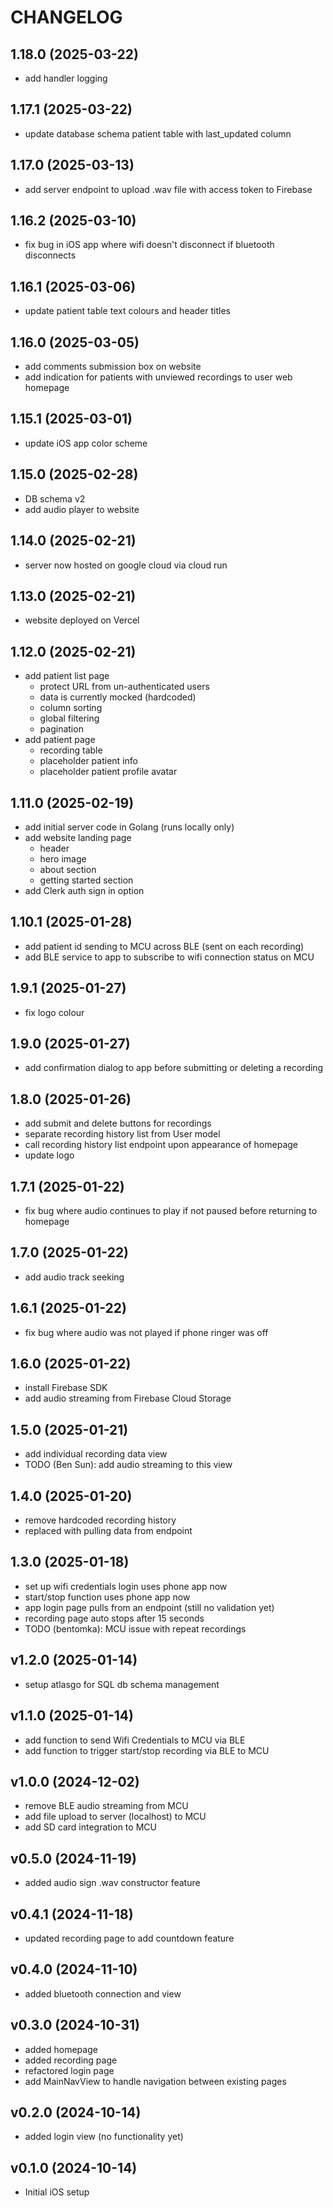 # CHANGELOG

## 1.18.0 (2025-03-22)
- add handler logging 

## 1.17.1 (2025-03-22)
- update database schema patient table with last_updated column

## 1.17.0 (2025-03-13)
- add server endpoint to upload .wav file with access token to Firebase 

## 1.16.2 (2025-03-10)
- fix bug in iOS app where wifi doesn't disconnect if bluetooth disconnects

## 1.16.1 (2025-03-06)
- update patient table text colours and header titles

## 1.16.0 (2025-03-05)
- add comments submission box on website
- add indication for patients with unviewed recordings to user web homepage

## 1.15.1 (2025-03-01)
- update iOS app color scheme

## 1.15.0 (2025-02-28)
- DB schema v2
- add audio player to website

## 1.14.0 (2025-02-21)
- server now hosted on google cloud via cloud run 

## 1.13.0 (2025-02-21)
- website deployed on Vercel

## 1.12.0 (2025-02-21)
- add patient list page
  - protect URL from un-authenticated users
  - data is currently mocked (hardcoded)
  - column sorting
  - global filtering
  - pagination
- add patient page
  - recording table
  - placeholder patient info
  - placeholder patient profile avatar

## 1.11.0 (2025-02-19)
- add initial server code in Golang (runs locally only)
- add website landing page
  - header
  - hero image
  - about section
  - getting started section
- add Clerk auth sign in option

## 1.10.1 (2025-01-28)
- add patient id sending to MCU across BLE (sent on each recording)
- add BLE service to app to subscribe to wifi connection status on MCU

## 1.9.1 (2025-01-27)
- fix logo colour

## 1.9.0 (2025-01-27)
- add confirmation dialog to app before submitting or deleting a recording

## 1.8.0 (2025-01-26)
- add submit and delete buttons for recordings
- separate recording history list from User model
- call recording history list endpoint upon appearance of homepage
- update logo

## 1.7.1 (2025-01-22)
- fix bug where audio continues to play if not paused before returning to homepage

## 1.7.0 (2025-01-22)
- add audio track seeking

## 1.6.1 (2025-01-22)
- fix bug where audio was not played if phone ringer was off

## 1.6.0 (2025-01-22)
- install Firebase SDK
- add audio streaming from Firebase Cloud Storage

## 1.5.0 (2025-01-21)
- add individual recording data view
- TODO (Ben Sun): add audio streaming to this view

## 1.4.0 (2025-01-20)
- remove hardcoded recording history
- replaced with pulling data from endpoint

## 1.3.0 (2025-01-18)
- set up wifi credentials login uses phone app now
- start/stop function uses phone app now
- app login page pulls from an endpoint (still no validation yet)
- recording page auto stops after 15 seconds
- TODO (bentomka): MCU issue with repeat recordings

## v1.2.0 (2025-01-14)
- setup atlasgo for SQL db schema management

## v1.1.0 (2025-01-14)
- add function to send Wifi Credentials to MCU via BLE
- add function to trigger start/stop recording via BLE to MCU

## v1.0.0 (2024-12-02)
- remove BLE audio streaming from MCU
- add file upload to server (localhost) to MCU
- add SD card integration to MCU

## v0.5.0 (2024-11-19)
- added audio sign .wav constructor feature

## v0.4.1 (2024-11-18)
- updated recording page to add countdown feature 

## v0.4.0 (2024-11-10)
- added bluetooth connection and view

## v0.3.0 (2024-10-31)
- added homepage
- added recording page
- refactored login page
- add MainNavView to handle navigation between existing pages
  
## v0.2.0 (2024-10-14)
- added login view (no functionality yet)

## v0.1.0 (2024-10-14)
- Initial iOS setup
